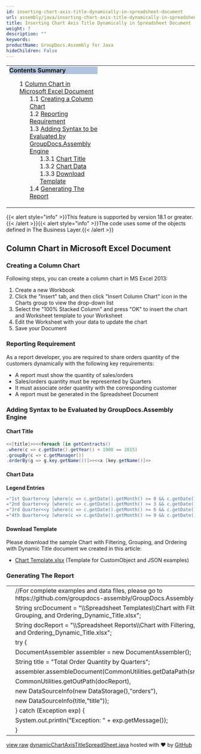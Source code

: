 ```yaml
---
id: inserting-chart-axis-title-dynamically-in-spreadsheet-document
url: assembly/java/inserting-chart-axis-title-dynamically-in-spreadsheet-document
title: Inserting Chart Axis Title Dynamically in Spreadsheet Document
weight: 7
description: ""
keywords: 
productName: GroupDocs.Assembly for Java
hideChildren: False
---
```

<table class="sectionMacro" border="0" cellpadding="5" cellspacing="0" width="100%"><tbody><tr><td valign="top" width="50%"><div class="panel" style="border-top-width: 1px; border-right-width: 1px; border-bottom-width: 1px; border-left-width: 1px;"><div class="panelHeader" style="border-bottom-width: 1px; background-color: rgb(176, 196, 222);"><b>Contents Summary</b></div><div class="panelContent"><style type="text/css">div.rbtoc1590607144808 { padding-top: 0px; padding-right: 0px; padding-bottom: 0px; padding-left: 0px; }div.rbtoc1590607144808 ul { list-style-type: none; list-style-image: none; margin-left: 0px; }div.rbtoc1590607144808 li { margin-left: 0px; padding-left: 0px; }</style><div class="toc rbtoc1590607144808"><ul class="toc-indentation"><li><span class="TOCOutline">1</span> <a href="#InsertingChartAxisTitleDynamicallyinSpreadsheetDocument-ColumnChartinMicrosoftExcelDocument">Column Chart in Microsoft Excel Document</a><ul class="toc-indentation"><li><span class="TOCOutline">1.1</span> <a href="#InsertingChartAxisTitleDynamicallyinSpreadsheetDocument-CreatingaColumnChart">Creating a Column Chart</a></li><li><span class="TOCOutline">1.2</span> <a href="#InsertingChartAxisTitleDynamicallyinSpreadsheetDocument-ReportingRequirement">Reporting Requirement</a></li><li><span class="TOCOutline">1.3</span> <a href="#InsertingChartAxisTitleDynamicallyinSpreadsheetDocument-AddingSyntaxtobeEvaluatedbyGroupDocs.AssemblyEngine">Adding Syntax to be Evaluated by GroupDocs.Assembly Engine</a><ul class="toc-indentation"><li><span class="TOCOutline">1.3.1</span> <a href="#InsertingChartAxisTitleDynamicallyinSpreadsheetDocument-ChartTitle">Chart Title</a></li><li><span class="TOCOutline">1.3.2</span> <a href="#InsertingChartAxisTitleDynamicallyinSpreadsheetDocument-ChartData">Chart Data</a></li><li><span class="TOCOutline">1.3.3</span> <a href="#InsertingChartAxisTitleDynamicallyinSpreadsheetDocument-DownloadTemplate">Download Template</a></li></ul></li><li><span class="TOCOutline">1.4</span> <a href="#InsertingChartAxisTitleDynamicallyinSpreadsheetDocument-GeneratingTheReport">Generating The Report</a></li></ul></li></ul></div></div></div></td><td valign="top" width="15%">&nbsp;</td><td valign="top" width="35%">&nbsp;</td></tr></tbody></table>

{{< alert style="info" >}}This feature is supported by version 18.1 or greater.{{< /alert >}}{{< alert style="info" >}}The code uses some of the objects defined in The Business Layer.{{< /alert >}}

## Column Chart in Microsoft Excel Document

### Creating a Column Chart

Following steps, you can create a column chart in MS Excel 2013:

1.  Create a new Workbook
2.  Click the "Insert" tab, and then click "Insert Column Chart" icon in the Charts group to view the drop-down list
3.  Select the "100% Stacked Column" and press "OK" to insert the chart and Worksheet template to your Worksheet
4.  Edit the Worksheet with your data to update the chart
5.  Save your Document

### Reporting Requirement

As a report developer, you are required to share orders quantity of the customers dynamically with the following key requirements:

*   A report must show the quantity of sales/orders
*   Sales/orders quantity must be represented by Quarters
*   It must associate order quantity with the corresponding customer
*   A report must be generated in the Spreadsheet Document

### Adding Syntax to be Evaluated by GroupDocs.Assembly Engine

#### Chart Title

```csharp
<<[title]>><<foreach [in getContracts()
.where(c => c.getDate().getYear() + 1900 == 2015)
.groupBy(c => c.getManager())
.orderBy(g => g.key.getName())]>><<x [key.getName()]>>

```

#### Chart Data

**Legend Entries**

```csharp
="1st Quarter<<y [where(c => c.getDate().getMonth() >= 0 && c.getDate().getMonth() <= 2).sum(c => c.getPrice())]>>"
="2nd Quarter<<y [where(c => c.getDate().getMonth() >= 3 && c.getDate().getMonth() <= 5).sum(c => c.getPrice())]>>"
="3rd Quarter<<y [where(c => c.getDate().getMonth() >= 6 && c.getDate().getMonth() <= 8).sum(c => c.getPrice())]>>"
="4th Quarter<<y [where(c => c.getDate().getMonth() >= 9 && c.getDate().getMonth() <= 11).sum(c => c.getPrice())]>>"

```

#### Download Template

Please download the sample Chart with Filtering, Grouping, and Ordering with Dynamic Title document we created in this article:

*   [Chart Template.xlsx](https://github.com/groupdocs-assembly/GroupDocs.Assembly-for-Java/blob/master/Examples/GroupDocs.Assembly.Examples.Java/Data/Storage/Spreadsheet%20Templates/Chart%20with%20Filtering%2C%20Grouping%2C%20and%20Ordering_Dynamic_Title.xlsx) (Template for CustomObject and JSON examples) 

### Generating The Report

<table class="highlight tab-size js-file-line-container" data-tab-size="8" data-paste-markdown-skip=""><tbody><tr><td id="file-dynamicchartaxistitlespreadsheet-java-L1" class="blob-num js-line-number" data-line-number="1"></td><td id="file-dynamicchartaxistitlespreadsheet-java-LC1" class="blob-code blob-code-inner js-file-line"><span class="pl-c"><span class="pl-c">//</span>For complete examples and data files, please go to https://github.com/groupdocs-assembly/GroupDocs.Assembly-for-Java</span></td></tr><tr><td id="file-dynamicchartaxistitlespreadsheet-java-L2" class="blob-num js-line-number" data-line-number="2"></td><td id="file-dynamicchartaxistitlespreadsheet-java-LC2" class="blob-code blob-code-inner js-file-line"><span class="pl-smi">String</span> srcDocument <span class="pl-k">=</span> <span class="pl-s"><span class="pl-pds">"</span><span class="pl-cce">\\</span>Spreadsheet Templates<span class="pl-cce">\\</span>Chart with Filtering, Grouping, and Ordering_Dynamic_Title.xlsx<span class="pl-pds">"</span></span>;</td></tr><tr><td id="file-dynamicchartaxistitlespreadsheet-java-L3" class="blob-num js-line-number" data-line-number="3"></td><td id="file-dynamicchartaxistitlespreadsheet-java-LC3" class="blob-code blob-code-inner js-file-line"><span class="pl-smi">String</span> docReport <span class="pl-k">=</span> <span class="pl-s"><span class="pl-pds">"</span><span class="pl-cce">\\</span>Spreadsheet Reports<span class="pl-cce">\\</span>Chart with Filtering, Grouping, and Ordering_Dynamic_Title.xlsx<span class="pl-pds">"</span></span>;</td></tr><tr><td id="file-dynamicchartaxistitlespreadsheet-java-L4" class="blob-num js-line-number" data-line-number="4"></td><td id="file-dynamicchartaxistitlespreadsheet-java-LC4" class="blob-code blob-code-inner js-file-line"><span class="pl-k">try</span> {</td></tr><tr><td id="file-dynamicchartaxistitlespreadsheet-java-L5" class="blob-num js-line-number" data-line-number="5"></td><td id="file-dynamicchartaxistitlespreadsheet-java-LC5" class="blob-code blob-code-inner js-file-line"><span class="pl-smi">DocumentAssembler</span> assembler <span class="pl-k">=</span> <span class="pl-k">new</span> <span class="pl-smi">DocumentAssembler</span>();</td></tr><tr><td id="file-dynamicchartaxistitlespreadsheet-java-L6" class="blob-num js-line-number" data-line-number="6"></td><td id="file-dynamicchartaxistitlespreadsheet-java-LC6" class="blob-code blob-code-inner js-file-line"><span class="pl-smi">String</span> title <span class="pl-k">=</span> <span class="pl-s"><span class="pl-pds">"</span>Total Order Quantity by Quarters<span class="pl-pds">"</span></span>;</td></tr><tr><td id="file-dynamicchartaxistitlespreadsheet-java-L7" class="blob-num js-line-number" data-line-number="7"></td><td id="file-dynamicchartaxistitlespreadsheet-java-LC7" class="blob-code blob-code-inner js-file-line">assembler<span class="pl-k">.</span>assembleDocument(<span class="pl-smi">CommonUtilities</span><span class="pl-k">.</span>getDataPath(srcDocument),</td></tr><tr><td id="file-dynamicchartaxistitlespreadsheet-java-L8" class="blob-num js-line-number" data-line-number="8"></td><td id="file-dynamicchartaxistitlespreadsheet-java-LC8" class="blob-code blob-code-inner js-file-line"><span class="pl-smi">CommonUtilities</span><span class="pl-k">.</span>getOutPath(docReport),</td></tr><tr><td id="file-dynamicchartaxistitlespreadsheet-java-L9" class="blob-num js-line-number" data-line-number="9"></td><td id="file-dynamicchartaxistitlespreadsheet-java-LC9" class="blob-code blob-code-inner js-file-line"><span class="pl-k">new</span> <span class="pl-smi">DataSourceInfo</span>(<span class="pl-k">new</span> <span class="pl-smi">DataStorage</span>(),<span class="pl-s"><span class="pl-pds">"</span>orders<span class="pl-pds">"</span></span>),</td></tr><tr><td id="file-dynamicchartaxistitlespreadsheet-java-L10" class="blob-num js-line-number" data-line-number="10"></td><td id="file-dynamicchartaxistitlespreadsheet-java-LC10" class="blob-code blob-code-inner js-file-line"><span class="pl-k">new</span> <span class="pl-smi">DataSourceInfo</span>(title,<span class="pl-s"><span class="pl-pds">"</span>title<span class="pl-pds">"</span></span>));</td></tr><tr><td id="file-dynamicchartaxistitlespreadsheet-java-L11" class="blob-num js-line-number" data-line-number="11"></td><td id="file-dynamicchartaxistitlespreadsheet-java-LC11" class="blob-code blob-code-inner js-file-line">} <span class="pl-k">catch</span> (<span class="pl-smi">Exception</span> exp) {</td></tr><tr><td id="file-dynamicchartaxistitlespreadsheet-java-L12" class="blob-num js-line-number" data-line-number="12"></td><td id="file-dynamicchartaxistitlespreadsheet-java-LC12" class="blob-code blob-code-inner js-file-line"><span class="pl-smi">System</span><span class="pl-k">.</span>out<span class="pl-k">.</span>println(<span class="pl-s"><span class="pl-pds">"</span>Exception: <span class="pl-pds">"</span></span> <span class="pl-k">+</span> exp<span class="pl-k">.</span>getMessage());</td></tr><tr><td id="file-dynamicchartaxistitlespreadsheet-java-L13" class="blob-num js-line-number" data-line-number="13"></td><td id="file-dynamicchartaxistitlespreadsheet-java-LC13" class="blob-code blob-code-inner js-file-line">}</td></tr></tbody></table>

[view raw](https://gist.github.com/GroupDocsGists/2f73ae9a61cddc1c34067925ce1d0f1c/raw/aa82c30d29d142c2e2c21e8685446a44be84774c/dynamicChartAxisTitleSpreadSheet.java) [dynamicChartAxisTitleSpreadSheet.java](https://gist.github.com/GroupDocsGists/2f73ae9a61cddc1c34067925ce1d0f1c#file-dynamicchartaxistitlespreadsheet-java) hosted with ❤ by [GitHub](https://github.com)
